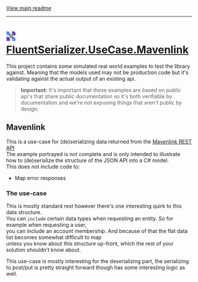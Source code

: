 [//]: # (Header)

<a href="https://github.com/Marvin-Brouwer/FluentSerializer#readme">
	View main readme
</a><hr/>
<h1>
	<img alt="icon" width="26" height="26"
		src="https://github.com/Marvin-Brouwer/FluentSerializer/raw/main/doc/logo/Logo.default.optimized.svg" />
	<a href="https://github.com/Marvin-Brouwer/FluentSerializer/blob/main/src/FluentSerializer.UseCase.Mavenlink/Readme.md#readme">
		FluentSerializer.UseCase.Mavenlink
	</a>
</h1>

[//]: # (Body)

This project contains some simulated real world examples to test the library against.
Meaning that the models used may not be production code but it's validating against the actual output of an existing api.

> **Important:** It's important that these examples are based on public api's that share public documentation so it's both verifiable by documentation
> and we're not exposing things that aren't public by design.

## Mavenlink

This is a use-case for (de)serializing data returned from the [Mavenlink REST API](https://developer.mavenlink.com/beta)  
The example portrayed is not complete and is only intended to illustrate how to (de)serialize the structure of the JSON API into a C# model.  
This does not include code to:

- Map error responses

### The use-case

This is mostly standard rest however there's one interesting quirk to this data structure.  
You can `include` certain data types when requesting an entity. So for example when requesting a user,  
you can include an account membership. And because of that the flat data list becomes somewhat difficult to map  
unless you know about this structure up-front, which the rest of your solution shouldn't know about.  
  
This use-case is mostly interesting for the deserializing part, the serializing to post/put is pretty straight forward though has some interesting logic as well.
